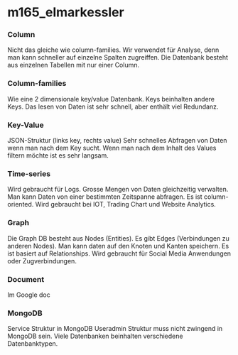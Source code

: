 # m165_elmarkessler
### Column
Nicht das gleiche wie column-families.
Wir verwendet für Analyse, denn man kann schneller auf einzelne Spalten zugreiffen.
Die Datenbank besteht aus einzelnen Tabellen mit nur einer Column.
### Column-families
Wie eine 2 dimensionale key/value Datenbank. Keys beinhalten andere Keys.
Das lesen von Daten ist sehr schnell, aber enthält viel Redundanz.
### Key-Value
JSON-Struktur (links key, rechts value)
Sehr schnelles Abfragen von Daten wenn man nach dem Key sucht. Wenn man nach dem Inhalt des Values filtern möchte ist es sehr langsam.
### Time-series 
Wird gebraucht für Logs.
Grosse Mengen von Daten gleichzeitig verwalten.
Man kann Daten von einer bestimmten Zeitspanne abfragen.
Es ist column-oriented.
Wird gebraucht bei IOT, Trading Chart und Website Analytics.
### Graph
Die Graph DB besteht aus Nodes (Entities). Es gibt Edges (Verbindungen zu anderen Nodes).
Man kann daten auf den Knoten und Kanten speichern.
Es ist basiert auf Relationships.
Wird gebraucht für Social Media Anwendungen oder Zugverbindungen.
### Document
Im Google doc

### MongoDB
Service Struktur in MongoDB
Useradmin Struktur muss nicht zwingend in MongoDB sein. 
Viele Datenbanken beinhalten verschiedene Datenbanktypen.

